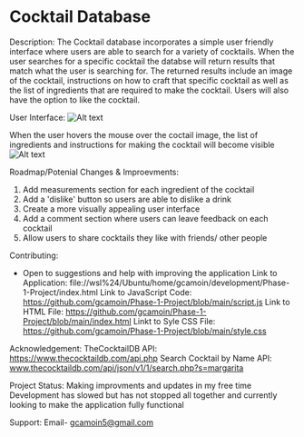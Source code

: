 # Cocktail Database

Description:
The Cocktail database incorporates a simple user friendly interface where users are 
able to search for a variety of cocktails. When the user searches for a specific cocktail
the databse will return results that match what the user is searching for. The returned results
include an image of the cocktail, instructions on how to craft that specific cocktail
as well as the list of ingredients that are required to make the cocktail. Users will also have the 
option to like the cocktail.

User Interface:
![Alt text](vscode-local:/c%3A/Users/Camoin/Pictures/Screenshot%202023-02-27%20125512.png)

When the user hovers the mouse over the coctail image, the list of ingredients and instructions for making the cocktail 
will become visible
![Alt text](vscode-local:/c%3A/Users/Camoin/Pictures/Screenshot%202023-02-27%20130920.png)


Roadmap/Potenial Changes & Improevments:
1) Add measurements section for each ingredient of the cocktail
2) Add a 'dislike' button so users are able to dislike a drink
3) Create a more visually appealing user interface
4) Add a comment section where users can leave feedback on each cocktail
5) Allow users to share cocktails they like with friends/ other people

Contributing:
- Open to suggestions and help with improving the application
Link to Application: file://wsl%24/Ubuntu/home/gcamoin/development/Phase-1-Project/index.html
Link to JavaScript Code: https://github.com/gcamoin/Phase-1-Project/blob/main/script.js
Link to HTML File: https://github.com/gcamoin/Phase-1-Project/blob/main/index.html
Linkt to Syle CSS File: https://github.com/gcamoin/Phase-1-Project/blob/main/style.css

Acknowledgement:
TheCocktailDB API: https://www.thecocktaildb.com/api.php
Search Cocktail by Name API: www.thecocktaildb.com/api/json/v1/1/search.php?s=margarita

Project Status:
Making improvments and updates in my free time
Development has slowed but has not stopped all together and currently looking to make the application
fully functional 

Support:
Email- gcamoin5@gmail.com
